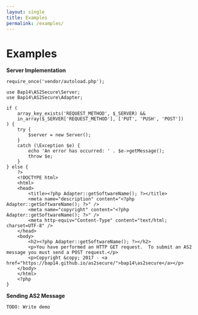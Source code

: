 ```yaml
---
layout: single
title: Examples
permalink: /examples/
---
```


# Examples

**Server Implementation**

    require_once('vendor/autoload.php');
    
    use Bap14\AS2Secure\Server;
    use Bap14\AS2Secure\Adapter;
    
    if (
        array_key_exists('REQUEST_METHOD', $_SERVER) &&
        in_array($_SERVER['REQUEST_METHOD'], ['PUT', 'PUSH', 'POST'])
    ) {
        try {
            $server = new Server();
        }
        catch (\Exception $e) {
            echo 'An error has occurred: ' . $e->getMessage();
            throw $e;
        }
    } else {
        ?>
        <!DOCTYPE html>
        <html>
        <head>
            <title><?php Adapter::getSoftwareName(); ?></title>
            <meta name="description" content="<?php Adapter::getSoftwareName(); ?>" />
            <meta name="copyright" content="<?php Adapter::getSoftwareName(); ?>" />
            <meta http-equiv="Content-Type" content="text/html; charset=UTF-8" />
        </head>
        <body>
            <h2><?php Adapter::getSoftwareName(); ?></h2>
            <p>You have performed an HTTP GET request.  To submit an AS2 message you must send a POST request.</p>
            <p>Copyright &copy; 2017 - <a href="https://bap14.github.io/as2secure/">bap14\as2secure</a></p>
        </body>
        </html>
        <?php
    }

**Sending AS2 Message**

    TODO: Write demo
